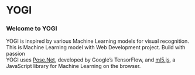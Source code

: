 # YOGI

### Welcome to YOGI
YOGI is inspired by various Machine Learning models for visual recognition. This is Machine Learning model with Web Development project. Build with passion <br>YOGI uses <a href="https://www.tensorflow.org/lite/models/pose_estimation/overview" target="_blank">Pose.Net</a>, developed by Google’s TensorFlow, and <a href="https://ml5js.org/" target="_blank">ml5.js</a>, a JavaScript library for Machine Learning on the browser.

